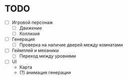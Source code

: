 # TODO
- [ ] Игровой персонаж
  - [ ] Движение
  - [ ] Коллизия
- [ ] Генерация
  - [ ] Проверка на наличие дверей между комнатами
- [ ] Геймплей и механики
  - [ ] Переход между уровнями
- [ ] UI
  - Карта
  - (?) анимация генерации
